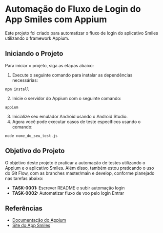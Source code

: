 # Automação do Fluxo de Login do App Smiles com Appium

Este projeto foi criado para automatizar o fluxo de login do aplicativo Smiles utilizando o framework Appium.

## Iniciando o Projeto

Para iniciar o projeto, siga as etapas abaixo:

1. Execute o seguinte comando para instalar as dependências necessárias:

```
npm install
```

2. Inicie o servidor do Appium com o seguinte comando:

```
appium
```

3. Inicialize seu emulador Android usando o Android Studio.
4. Agora você pode executar casos de teste específicos usando o comando:

```
node nome_do_seu_test.js
```

## Objetivo do Projeto

O objetivo deste projeto é praticar a automação de testes utilizando o Appium e o aplicativo Smiles. Além disso, também estou praticando o uso do Git Flow, com as branches master/main e develop, conforme planejado nas tarefas abaixo:

- **TASK-0001:** Escrever README e subir automação login
- **TASK-0002:** Automatizar fluxo de voo pelo login Entrar

## Referências

- [Documentação do Appium](https://appium.io/docs/en/about-appium/intro/)
- [Site do App Smiles](https://www.smiles.com.br/)
